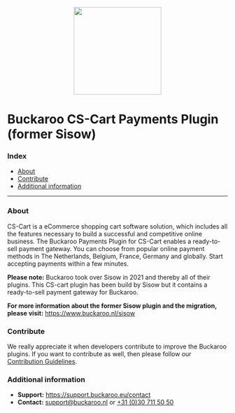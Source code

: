 <p align="center">
  <img src="https://www.buckaroo.nl/media/3589/sisow_cscart.png" width="200px" position="center">
</p>

# Buckaroo CS-Cart Payments Plugin (former Sisow)

### Index
- [About](#about)
- [Contribute](#contribute)
- [Additional information](#additional-information)
---

### About

CS-Cart is a eCommerce shopping cart software solution, which includes all the features necessary to build a successful and competitive online business.
The Buckaroo Payments Plugin for CS-Cart enables a ready-to-sell payment gateway. You can choose from popular online payment methods in The Netherlands, Belgium, France, Germany and globally. Start accepting payments within a few minutes.

**Please note:** Buckaroo took over Sisow in 2021 and thereby all of their plugins. This CS-cart plugin has been build by Sisow but it contains a ready-to-sell payment gateway for Buckaroo.

**For more information about the former Sisow plugin and the migration, please visit:**
https://www.buckaroo.nl/sisow

### Contribute
We really appreciate it when developers contribute to improve the Buckaroo plugins.
If you want to contribute as well, then please follow our [Contribution Guidelines](CONTRIBUTING.md).

### Additional information
- **Support:** https://support.buckaroo.eu/contact
- **Contact:** [support@buckaroo.nl](mailto:support@buckaroo.nl) or [+31 (0)30 711 50 50](tel:+310307115050)
